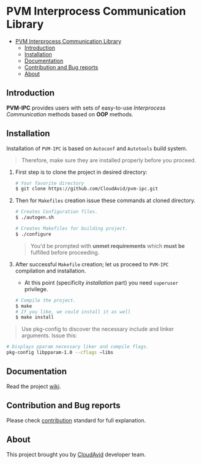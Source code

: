 # PVM Interprocess Communication Library

- [PVM Interprocess Communication Library](#pvm-interprocess-communication-library)
  - [Introduction](#introduction)
  - [Installation](#installation)
  - [Documentation](#documentation)
  - [Contribution and Bug reports](#contribution-and-bug-reports)
  - [About](#about)

## Introduction

**PVM-IPC** provides users with sets of easy-to-use *Interprocess Communication* methods based on **OOP** methods.

## Installation

Installation of `PVM-IPC` is based on `Autoconf` and `Autotools` build system.
> Therefore, make sure they are installed properly before you proceed.

1. First step is to clone the project in desired directory:

    ```bash
    # Your favorite directory
    $ git clone https://github.com/CloudAvid/pvm-ipc.git
    ```

2. Then for `Makefiles` creation issue these commands at cloned directory.

    ```bash
    # Creates Configuration files.
    $ ./autogen.sh

    # Creates Makefiles for building project.
    $ ./configure
    ```

    > You'd be prompted with **unmet requirements** which **must be** fulfilled before proceeding.

3. After successful `Makefile` creation; let us proceed to `PVM-IPC` compilation and installation.
      - At this point (specificity *installation* part) you need `superuser` privilege.

    ```bash
    # Compile the project.
    $ make
    # If you like, we could install it as well
    $ make install
    ```

> Use pkg-config to discover the necessary include and linker arguments. Issue this:

```bash
# Displays pparam necessary liker and compile flags.
pkg-config libpparam-1.0 --cflags –libs
```

## Documentation

Read the project [wiki](https://github.com/CloudAvid/pvm-ipc/wiki).

## Contribution and Bug reports

Please check [contribution](CONTRIBUTING.md) standard for full explanation.

## About

This project brought you by [CloudAvid](https://www.cloudavid.com) developer team.
